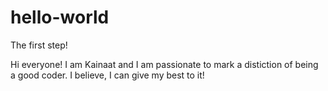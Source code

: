 # hello-world
The first step!

Hi everyone!
I am Kainaat and I am passionate to mark a distiction of being a good coder.
I believe, I can give my best to it!


